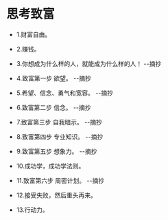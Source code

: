 # 思考致富

- 1.财富自由。

- 2.赚钱。

- 3.你想成为什么样的人，就能成为什么样的人！ --摘抄

- 4.致富第一步 欲望。 --摘抄

- 5.希望、信念、勇气和宽容。 --摘抄

- 6.致富第二步 信念。 --摘抄

- 7.致富第三步 自我暗示。 --摘抄

- 8.致富第四步 专业知识。 --摘抄

- 9.致富第五步 想象力。 --摘抄

- 10.成功学，成功学法则。

- 11.致富第六步 周密计划。 --摘抄

- 12.接受失败，然后重头再来。

- 13.行动力。
